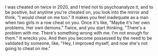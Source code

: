 I was cheated on twice in 2020, and I tried not to psychoanalyze it, and to be positive, but anytime you're cheated on, you look into the mirror and think, "I would cheat on me too." It makes you feel inadequate as a man when two girls in a row cheat on you. Once it's like, "Maybe it's her own problems. Her own demons." Twice, and you start thinking, "There's a problem with me. There's something wrong with me. I'm not enough for them." It wrecks you. And then you become possessed by the need to be validated by someone, like, "Hey, I improved myself, and now she's not going to cheat on me."